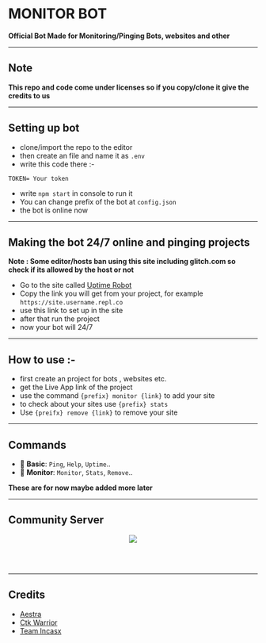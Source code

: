 # MONITOR BOT

**Official Bot Made for Monitoring/Pinging Bots, websites and other**

--------------
## Note

**This repo and code come under licenses so if you copy/clone it give the credits to us**

-------

## Setting up bot
- clone/import the repo to the editor 
- then create an file and name it as `.env`
- write this code there :-
```env
TOKEN= Your token
```
- write `npm start` in console to run it
- You can change prefix of the bot at `config.json`
- the bot is online now
--------

## Making the bot 24/7 online and pinging projects

**Note : Some editor/hosts ban using this site including glitch.com so check if its allowed by the host or not**
- Go to the site called [Uptime Robot](https://uptimerobot.com/)
- Copy the link you will get from your project, for example `https://site.username.repl.co`
- use this link to set up in the site
- after that run the project
- now your bot will 24/7

--------

## How to use :-

- first create an project for bots , websites etc.
- get the Live App link of the project
- use the command `{prefix} monitor {link}` to add your site
- to check about your sites use `{prefix} stats`
- Use `{preifx} remove {link}` to remove your site

--------

## Commands

*   🎵 **Basic**: `Ping`, `Help`, `Uptime`.. 
*   🎵 **Monitor**: `Monitor`, `Stats`, `Remove`.. 


**These are for now maybe added more later**

-----

## Community Server
<center>
  <p align="center"> <a href="https://discord.gg/zrhMCbmTMF"><img src="https://invidget.switchblade.xyz/zrhMCbmTMF"/></a></center>
</p>
<br><br>

---- 

## Credits

- [Aestra](https://github.com/AestraDev)
- [Ctk Warrior](https://github.com/CTK-WARRIOR)
- [Team Incasx](https://github.com/Incasx)
